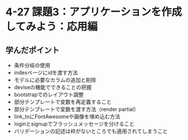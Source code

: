# 4-27 課題3：アプリケーションを作成してみよう：応用編

## 学んだポイント
- 条件分岐の使用
- indexページにidを渡す方法
- モデルに必要なカラムの追加と削除
- deviseの機能でできることの把握
- bootstrapでのレイアウト調整
- 部分テンプレートで変数を再定義すること
- 部分テンプレートで変数を渡す方法（render partial）
- link_toにFontAwesomeや画像を埋め込む方法
- loginとsignupでフラッシュメッセージを分けること
- バリデーションの記述は枠がないところでも適用されてしまうこと


